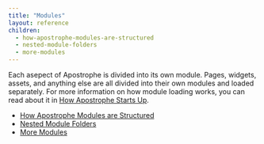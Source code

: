 ```yaml
---
title: "Modules"
layout: reference
children:
  - how-apostrophe-modules-are-structured
  - nested-module-folders
  - more-modules
---
```


Each asepect of Apostrophe is divided into its own module. Pages, widgets, assets, and anything else are all divided into their own modules and loaded separately. For more information on how module loading works, you can read about it in [How Apostrophe Starts Up](/tutorials/advanced-development/how-apostrophe-starts-up.md).

* [How Apostrophe Modules are Structured](/tutorials/core-concepts/06-modules/how-apostrophe-modules-are-structured.md)
* [Nested Module Folders](/tutorials/core-concepts/06-modules/nested-module-folders.md)
* [More Modules](/tutorials/core-concepts/06-modules/more-modules.md)